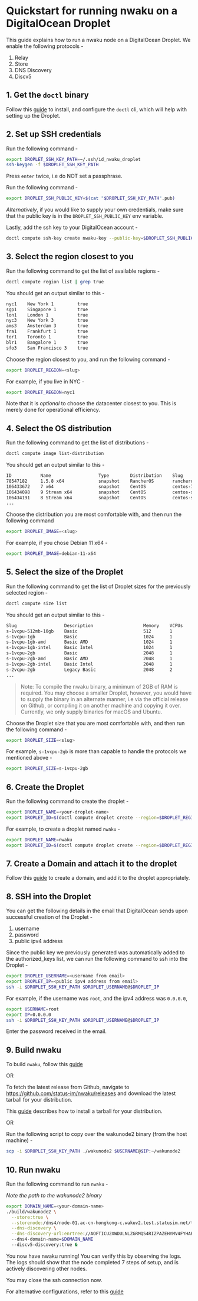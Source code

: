 # Quickstart for running nwaku on a DigitalOcean Droplet

This guide explains how to run a nwaku node on a 
DigitalOcean Droplet. We enable the following protocols -

1. Relay
2. Store
3. DNS Discovery
4. Discv5

## 1. Get the `doctl` binary

Follow this [guide](https://docs.digitalocean.com/reference/doctl/how-to/install/) to install,
and configure the `doctl` cli, which will help with setting up the Droplet.

## 2. Set up SSH credentials

Run the following command -
```bash
export DROPLET_SSH_KEY_PATH=~/.ssh/id_nwaku_droplet
ssh-keygen -f $DROPLET_SSH_KEY_PATH
```

Press `enter` twice, i.e do NOT set a passphrase.

Run the following command -
```bash
export DROPLET_SSH_PUBLIC_KEY=$(cat "$DROPLET_SSH_KEY_PATH".pub)
```

*Alternatively*, if you would like to supply your own credentials, make sure that the public key is in the `DROPLET_SSH_PUBLIC_KEY` env variable.


Lastly, add the ssh key to your DigitalOcean account -
```bash
doctl compute ssh-key create nwaku-key --public-key=$DROPLET_SSH_PUBLIC_KEY
```

## 3. Select the region closest to you

Run the following command to get the list of available
regions -

```bash
doctl compute region list | grep true
```

You should get an output similar to this -

```bash
nyc1    New York 1         true
sgp1    Singapore 1        true
lon1    London 1           true
nyc3    New York 3         true
ams3    Amsterdam 3        true
fra1    Frankfurt 1        true
tor1    Toronto 1          true
blr1    Bangalore 1        true
sfo3    San Francisco 3    true
```
Choose the region closest to you, and run the following command -

```bash
export DROPLET_REGION=<slug>
```

For example, if you live in NYC -
```bash
export DROPLET_REGION=nyc1
```

Note that it is *optional* to choose the datacenter closest to you. This is merely done for operational efficiency.

## 4. Select the OS distribution

Run the following command to get the list of distributions -

```bash
doctl compute image list-distribution
```

You should get an output similar to this -

```bash
ID           Name                  Type        Distribution    Slug                   Public    Min Disk
78547182     1.5.8 x64             snapshot    RancherOS       rancheros              true      15
106433672    7 x64                 snapshot    CentOS          centos-7-x64           true      9
106434098    9 Stream x64          snapshot    CentOS          centos-stream-9-x64    true      10
106434191    8 Stream x64          snapshot    CentOS          centos-stream-8-x64    true      10
...
```

Choose the distribution you are most comfortable with, and then run the following command

```bash
export DROPLET_IMAGE=<slug>
```

For example, if you chose Debian 11 x64 -

```bash
export DROPLET_IMAGE=debian-11-x64
```

## 5. Select the size of the Droplet

Run the following command to get the list of Droplet sizes for the previously selected region -

```bash
doctl compute size list
```

You should get an output similar to this -
```bash
Slug                  Description                   Memory    VCPUs    Disk    Price Monthly    Price Hourly
s-1vcpu-512mb-10gb    Basic                         512       1        10      4.00             0.005950
s-1vcpu-1gb           Basic                         1024      1        25      6.00             0.008930
s-1vcpu-1gb-amd       Basic AMD                     1024      1        25      7.00             0.010420
s-1vcpu-1gb-intel     Basic Intel                   1024      1        25      7.00             0.010420
s-1vcpu-2gb           Basic                         2048      1        50      12.00            0.017860
s-1vcpu-2gb-amd       Basic AMD                     2048      1        50      14.00            0.020830
s-1vcpu-2gb-intel     Basic Intel                   2048      1        50      14.00            0.020830
s-2vcpu-2gb           Legacy Basic                  2048      2        60      18.00            0.026790
...
```

> Note: To compile the nwaku binary, a minimum of 2GB of RAM is required. You may choose a smaller Droplet, however, you would have to supply the binary in an alternate manner, i.e via the official release on Github, or compiling it on another machine and copying it over. Currently, we only supply binaries for macOS and Ubuntu.

Choose the Droplet size that you are most comfortable with, and then run the following command -

```bash
export DROPLET_SIZE=<slug>
```

For example, `s-1vcpu-2gb` is more than capable to handle the protocols we mentioned above -

```bash
export DROPLET_SIZE=s-1vcpu-2gb
```

## 6. Create the Droplet

Run the following command to create the droplet -

```bash
export DROPLET_NAME=<your-droplet-name>
export DROPLET_ID=$(doctl compute droplet create --region=$DROPLET_REGION --image=$DROPLET_IMAGE --size=$DROPLET_SIZE --enable-monitoring --format=ID --wait $DROPLET_NAME | sed -n '2 p')
```

For example, to create a droplet named `nwaku` -

```bash
export DROPLET_NAME=nwaku
export DROPLET_ID=$(doctl compute droplet create --region=$DROPLET_REGION --image=$DROPLET_IMAGE --size=$DROPLET_SIZE --enable-monitoring --format=ID --wait $DROPLET_NAME | sed -n '2 p')
```

## 7. Create a Domain and attach it to the droplet

Follow this [guide](https://docs.digitalocean.com/products/networking/dns/how-to/add-domains/) to create a domain, and add it to the droplet appropriately.

## 8. SSH into the Droplet

You can get the following details in the email that DigitalOcean sends upon successful creation of the Droplet -

1. username
2. password
3. public ipv4 address

Since the public key we previously generated was automatically added to the authorized_keys list, we can run the following command to ssh into the Droplet -

```bash
export DROPLET_USERNAME=<username from email>
export DROPLET_IP=<public ipv4 address from email>
ssh -i $DROPLET_SSH_KEY_PATH $DROPLET_USERNAME@$DROPLET_IP
```

For example, if the username was `root`, and the ipv4 address was `0.0.0.0`,

```bash
export USERNAME=root
export IP=0.0.0.0
ssh -i $DROPLET_SSH_KEY_PATH $DROPLET_USERNAME@$DROPLET_IP
```

Enter the password received in the email.

## 9. Build nwaku

To build `nwaku`, follow this [guide](./how-to/build.md)

OR

To fetch the latest release from Github, navigate to https://github.com/status-im/nwaku/releases and download the latest tarball for your distribution.

This [guide](https://www.itprotoday.com/development-techniques-and-management/how-install-targz-file-ubuntu-linux) describes how to install a tarball for your distribution.

OR

Run the following script to copy over the wakunode2 binary (from the host machine) -

```bash
scp -i $DROPLET_SSH_KEY_PATH ./wakunode2 $USERNAME@$IP:~/wakunode2
```

## 10. Run nwaku

Run the following command to run `nwaku` -

*Note the path to the wakunode2 binary*

```bash
export DOMAIN_NAME=<your-domain-name>
./build/wakunode2 \
  --store:true \
  --storenode:/dns4/node-01.ac-cn-hongkong-c.wakuv2.test.statusim.net/tcp/30303/p2p/16Uiu2HAkvWiyFsgRhuJEb9JfjYxEkoHLgnUQmr1N5mKWnYjxYRVm \
  --dns-discovery \
  --dns-discovery-url:enrtree://AOFTICU2XWDULNLZGRMQS4RIZPAZEHYMV4FYHAPW563HNRAOERP7C@test.waku.nodes.status.im
  --dns4-domain-name=$DOMAIN_NAME
  --discv5-discovery:true &
```

You now have nwaku running! You can verify this by observing the logs. The logs should show that the node completed 7 steps of setup, and is actively discovering other nodes.

You may close the ssh connection now.

For alternative configurations, refer to this [guide](./how-to/configure.md)

